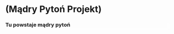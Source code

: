 <h1>(Mądry Pytoń Projekt)</h1>

<h3 style="box-shadow: 10px 5px 5px rgba(255, 255, 255, 0.5);">Tu powstaje mądry pytoń</h3>
